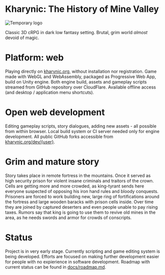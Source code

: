 # Kharynic: The History of Mine Valley
![Temporary logo](https://avallach.ovh/images/kharynic-temporary-logo.jpg)

Classic 3D cRPG in dark low fantasy setting. Brutal, grim world *almost* devoid of magic.

# Platform: web
Playing directly on [kharynic.org](https://kharynic.org), without installation nor registration. Game made with WebGL and WebAssembly, packaged as Progressive Web App, build on Unity engine. Both engine build, assets and gameplay scripts streamed from GitHub repository over CloudFlare. Available offline access (and desktop / application menu shortcuts).

# Open web development
Editing gameplay scripts, story dialogues, adding new assets - all possible from within browser. Local build system or CI server needed only for engine development. All public GitHub forks accessible from [kharynic.org/dev/{user}](https://kharynic.org/dev/avallach7).

# Grim and mature story
Story takes place in remote fortress in the mountains. Once it served as high security prison for violent insane criminals and traitors of the crown. Cells are getting more and more crowded, as king-tyrant sends here everyone suspected of opposing his iron hand rules and bloody conquests. Prisoners are forced to work building new, large ring of fortifications around the fortress and large wooden baracks with prison cells inside. Over time they are joined by captured deserters and even people unable to pay rising taxes. Rumors say that king is going to use them to revive old mines in the area, as he needs swords and armor for crowds of conscripts. 

# Status
Project is in very early stage. Currently scripting and game editing system is being developed. Efforts are focused on making further development easier for people with no expierience in software development. Roadmap with current status can be found in [docs/roadmap.md](docs/roadmap.md).
